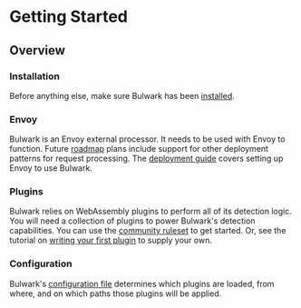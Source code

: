 # Getting Started

## Overview

### Installation

Before anything else, make sure Bulwark has been [installed](installation.md).

### Envoy

Bulwark is an Envoy external processor. It needs to be used with Envoy to function. Future [roadmap](../contributing/roadmap.md) plans include support for other deployment patterns for request processing. The [deployment guide](../ops/deployment.md) covers setting up Envoy to use Bulwark.

### Plugins

Bulwark relies on WebAssembly plugins to perform all of its detection logic. You will need a collection of plugins to power Bulwark's detection capabilities. You can use the [community ruleset](https://github.com/bulwark-security/bulwark-community-ruleset) to get started. Or, see the tutorial on [writing your first plugin](../guides/writing-your-first-plugin.md) to supply your own.

### Configuration

Bulwark's [configuration file](../ops/configuration.md) determines which plugins are loaded, from where, and on which paths those plugins will be applied.
